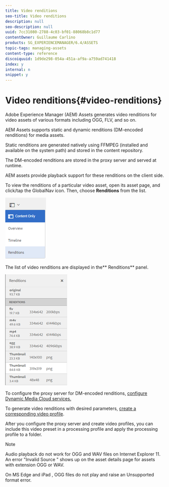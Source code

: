 ```yaml
---
title: Video renditions
seo-title: Video renditions
description: null
seo-description: null
uuid: 7cc31080-2788-4c03-bf01-88068b8c1d77
contentOwner: Guillaume Carlino
products: SG_EXPERIENCEMANAGER/6.4/ASSETS
topic-tags: managing-assets
content-type: reference
discoiquuid: 1d9de298-054a-451a-af9a-a759ad741418
index: y
internal: n
snippet: y
---
```


# Video renditions{#video-renditions}

Adobe Experience Manager (AEM) Assets generates video renditions for video assets of various formats including OGG, FLV, and so on.

AEM Assets supports static and dynamic renditions (DM-encoded renditions) for media assets.

Static renditions are generated natively using FFMPEG (installed and available on the system path) and stored in the content repository.

The DM-encoded renditions are stored in the proxy server and served at runtime.

AEM assets provide playback support for these renditions on the client side.

To view the renditions of a particular video asset, open its asset page, and click/tap the GlobalNav icon. Then, choose **Renditions** from the list.

![](assets/chlimage_1-478.png)

The list of video renditions are displayed in the** Renditions** panel. 

![](assets/chlimage_1-479.png)

To configure the proxy server for DM-encoded renditions, [configure Dynamic Media Cloud services.](../../assets/using/config-dynamic.md)

To generate video renditions with desired parameters, [create a corresponding video profile](../../assets/using/video-profiles.md).

After you configure the proxy server and create video profiles, you can include this video preset in a processing profile and apply the processing profile to a folder.

>[!NOTE]
>
>Audio playback do not work for OGG and WAV files on Internet Explorer 11. An error "Invalid Source " shows up on the asset details page for assets with extension OGG or WAV.
>
>On MS Edge and iPad , OGG files do not play and raise an Unsupported format error.

